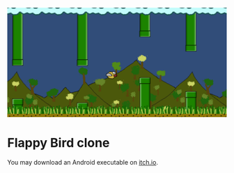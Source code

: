 ![](https://github.com/sn-ma/FlappyBird/blob/main/Screenshots/banner.png?raw=true)

# Flappy Bird clone

You may download an Android executable on [itch.io](https://snma.itch.io/flappybird-clone).
